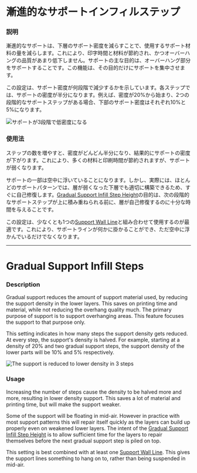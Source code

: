 漸進的なサポートインフィルステップ
====
### **説明**
漸進的なサポートは、下層のサポート密度を減らすことで、使用するサポート材料の量を減らします。これにより、印字時間と材料が節約され、かつオーバーハングの品質があまり低下しません。サポートの主な目的は、オーバーハング部分をサポートすることです。この機能は、その目的だけにサポートを集中させます。

この設定は、サポート密度が何段階で減少するかを示しています。各ステップでは、サポートの密度が半分になります。例えば、密度が20%から始まり、2つの段階的なサポートステップがある場合、下部のサポート密度はそれぞれ10%と5%になります。

![サポートが3段階で低密度になる](../images/gradual_support_infill_step_height_1mm.png)

### **使用法**
ステップの数を増やすと、密度がどんどん半分になり、結果的にサポートの密度が下がります。これにより、多くの材料と印刷時間が節約されますが、サポートが弱くなります。

サポートの一部は空中に浮いていることになります。しかし、実際には、ほとんどのサポートパターンでは、層が弱くなった下層でも適切に構築できるため、すぐに自己修復します。[Gradual Support Infill Step Height](gradual_support_infill_step_height.md)の目的は、次の段階的なサポートステップが上に積み重ねられる前に、層が自己修復するのに十分な時間を与えることです。

この設定は、少なくとも1つの[Support Wall Line](../support/support_wall_count.md)と組み合わせて使用するのが最適です。これにより、サポートラインが何かに掛かることができ、ただ空中に浮かんでいるだけでなくなります。

---

Gradual Support Infill Steps
====
### **Description**
Gradual support reduces the amount of support material used, by reducing the support density in the lower layers. This saves on printing time and material, while not reducing the overhang quality much. The primary purpose of support is to support overhanging areas. This feature focuses the support to that purpose only.

This setting indicates in how many steps the support density gets reduced. At every step, the support's density is halved. For example, starting at a density of 20% and two gradual support steps, the support density of the lower parts will be 10% and 5% respectively.

![The support is reduced to lower density in 3 steps](../images/gradual_support_infill_step_height_1mm.png)

### **Usage**
Increasing the number of steps cause the density to be halved more and more, resulting in lower density support. This saves a lot of material and printing time, but will make the support weaker.

Some of the support will be floating in mid-air. However in practice with most support patterns this will repair itself quickly as the layers can build up properly even on weakened lower layers. The intent of the [Gradual Support Infill Step Height](gradual_support_infill_step_height.md) is to allow sufficient time for the layers to repair themselves before the next gradual support step is piled on top.

This setting is best combined with at least one [Support Wall Line](../support/support_wall_count.md). This gives the support lines something to hang on to, rather than being suspended in mid-air.
